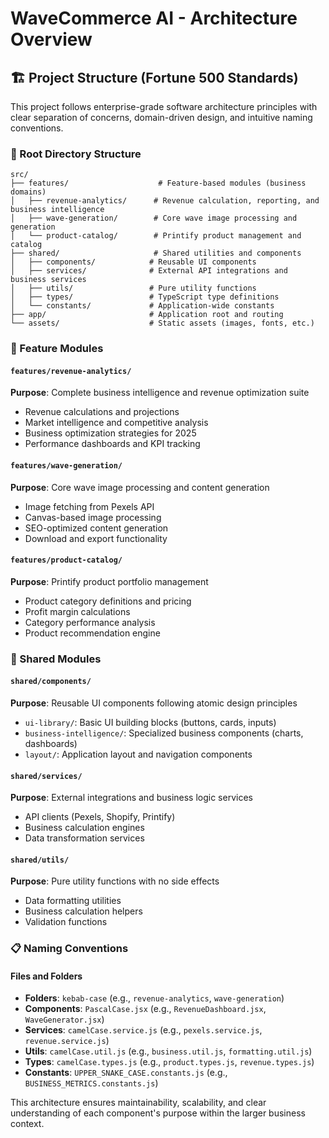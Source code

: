# WaveCommerce AI - Architecture Overview

## 🏗️ Project Structure (Fortune 500 Standards)

This project follows enterprise-grade software architecture principles with clear separation of concerns, domain-driven design, and intuitive naming conventions.

### 📁 Root Directory Structure

```
src/
├── features/                    # Feature-based modules (business domains)
│   ├── revenue-analytics/      # Revenue calculation, reporting, and business intelligence
│   ├── wave-generation/        # Core wave image processing and generation
│   └── product-catalog/        # Printify product management and catalog
├── shared/                     # Shared utilities and components
│   ├── components/            # Reusable UI components
│   ├── services/              # External API integrations and business services
│   ├── utils/                 # Pure utility functions
│   ├── types/                 # TypeScript type definitions
│   └── constants/             # Application-wide constants
├── app/                       # Application root and routing
└── assets/                    # Static assets (images, fonts, etc.)
```

### 🎯 Feature Modules

#### `features/revenue-analytics/`
**Purpose**: Complete business intelligence and revenue optimization suite
- Revenue calculations and projections
- Market intelligence and competitive analysis  
- Business optimization strategies for 2025
- Performance dashboards and KPI tracking

#### `features/wave-generation/`
**Purpose**: Core wave image processing and content generation
- Image fetching from Pexels API
- Canvas-based image processing
- SEO-optimized content generation
- Download and export functionality

#### `features/product-catalog/`
**Purpose**: Printify product portfolio management
- Product category definitions and pricing
- Profit margin calculations
- Category performance analysis
- Product recommendation engine

### 🔧 Shared Modules

#### `shared/components/`
**Purpose**: Reusable UI components following atomic design principles
- `ui-library/`: Basic UI building blocks (buttons, cards, inputs)
- `business-intelligence/`: Specialized business components (charts, dashboards)
- `layout/`: Application layout and navigation components

#### `shared/services/`
**Purpose**: External integrations and business logic services
- API clients (Pexels, Shopify, Printify)
- Business calculation engines
- Data transformation services

#### `shared/utils/`
**Purpose**: Pure utility functions with no side effects
- Data formatting utilities
- Business calculation helpers
- Validation functions

### 📋 Naming Conventions

#### Files and Folders
- **Folders**: `kebab-case` (e.g., `revenue-analytics`, `wave-generation`)
- **Components**: `PascalCase.jsx` (e.g., `RevenueDashboard.jsx`, `WaveGenerator.jsx`)
- **Services**: `camelCase.service.js` (e.g., `pexels.service.js`, `revenue.service.js`)
- **Utils**: `camelCase.util.js` (e.g., `business.util.js`, `formatting.util.js`)
- **Types**: `camelCase.types.js` (e.g., `product.types.js`, `revenue.types.js`)
- **Constants**: `UPPER_SNAKE_CASE.constants.js` (e.g., `BUSINESS_METRICS.constants.js`)

This architecture ensures maintainability, scalability, and clear understanding of each component's purpose within the larger business context.
